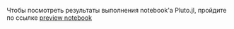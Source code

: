 Чтобы посмотреть результаты выполнения notebook'а Pluto.jl, пройдите по ссылке
[preview notebook
](http://htmlpreview.github.io/?https://github.com/flisoch/IR-homework/blob/master/task3%20-%20inverted%20index/Task3.jl.html)
